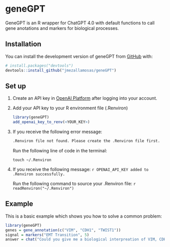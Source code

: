
# geneGPT

<!-- badges: start -->
<!-- badges: end -->

GeneGPT is an R wrapper for ChatGPT 4.0 with default functions to call gene anotations and markers for biological processes.

## Installation

You can install the development version of geneGPT from [GitHub](https://github.com/) with:

``` r
# install.packages("devtools")
devtools::install_github("jmezallamosas/geneGPT")
```

## Set up

1. Create an API key in [OpenAI Platform](https://platform.openai.com/api-keys) after logging into your account.

2. Add your API key to your R environment file (.Renviron)
    ``` r
    library(geneGPT)
    add_openai_key_to_renv(<YOUR_KEY>)
    ```
3. If you receive the following error message:
     ``` r
     .Renviron file not found. Please create the .Renviron file first.
     ```

   Run the following line of code in the terminal:
    ``` 
    touch ~/.Renviron
    ```
4. If you receive the following message:
       ``` r
       OPENAI_API_KEY added to .Renviron successfully.
       ```

   Run the following command to source your .Renviron file:
       ``` r
        readRenviron("~/.Renviron")
       ```
## Example

This is a basic example which shows you how to solve a common problem:

``` r
library(geneGPT)
genes = gene_annotation(c("VIM", "CDH1", "TWIST1"))
signal = markers("EMT Transition", 5)
answer = chat("Could you give me a biological interpreation of VIM, CDH1, TWIST1 being upregulated in cancer?")
```

